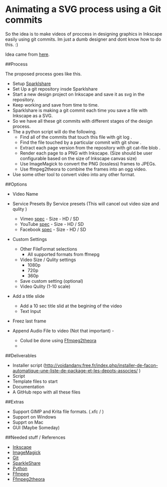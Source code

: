 # Animating a SVG process using a Git commits

So the idea is to make videos of proccess in designing graphics in Inkscape easily using git commits. 
Im just a dumb designer and dont know how to do this. :)

Idea came from [here](https://www.youtube.com/watch?v=WY9A2mug4dw).

##Process

The proposed process goes like this.

- Setup [Sparklshare](http://sparkleshare.org/)
- Set Up a git repository insde Sparklshare
- Start a new design project on Inkscape and save it as svg in the repository.
- Keep working and save from time to time.
- Sparklshare is making a git commit each time you save a file with Inkscape as a SVG.
- So we have all these git commits with different stages of the design process.
- The a python script will do the following.
     - Find all of the commits that touch this file with git log .
     - Find the file touched by a particular commit with git show .
     - Extract each page version from the repository with git cat-file blob .
     - Render each page to a PNG with Inkscape. (Size should be user configurable based on the size of Inkscape canvas size)
     - Use ImageMagick to convert the PNG (lossless) frames to JPEGs.
     - Use ffmpeg2theora to combine the frames into an ogg video.
 - Use some other tool to convert video into any other format. 


##Options 

- Video Name

- Service Presets
     By Service presets (This will cancel out video size and qulity )
     - Vimeo [spec](https://vimeo.com/help/compression)
               - Size
               - HD / SD
     - YouTube  [spec](https://support.google.com/youtube/answer/1722171?hl=en)
               - Size
               - HD / SD
     - Facebook  [spec](https://www.facebook.com/help/124738474272230)
               - Size
               - HD / SD

- Custom Settings
     - Other FileFormat selections
          - All supported formats from ffmepg
     - Video Size / Qulity settings
          - 1080p
          - 720p
          - 360p
     - Save custom setting (optional)
     - Video Qulity (1-10 scale)

- Add a title slide
     - Add a 10 sec title slid at the begining of the video
     - Text Input

- Freez last frame

- Append Audio File to video (Not that important) -  
     - Colud be done using [Ffmpeg2theora](http://v2v.cc/~j/ffmpeg2theora/) 
     - 

##Deliverables

- Installer script (http://voidandany.free.fr/index.php/installer-de-facon-automatique-une-liste-de-package-et-les-depots-associes/ )
- Script
- Template files to start
- Documentation
- A GitHub repo with all these files

##Extras
- Support GIMP and Krita file formats. (.xfc / )
- Support on Windows
- Supprt on Mac
- GUI (Maybe Someday)

##Needed stuff / References

- [Inkscape](http://inkscape.org)
- [ImageMagick](http://www.imagemagick.org/script/index.ph)      
- [Git](http://git-scm.com/)
- [SparkleShare](http://sparkleshare.org/)
- [Python](http://www.python.org/)
- [Ffmpeg](http://ffmpeg.org/)
- [Ffmpeg2theora](http://v2v.cc/~j/ffmpeg2theora/)  
